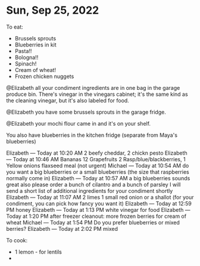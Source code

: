 # Sun, Sep 25, 2022
To eat:
* Brussels sprouts
* Blueberries in kit
* Pasta!!
* Bologna!!
* Spinach!
* Cream of wheat!
* Frozen chicken nuggets


@Elizabeth all your condiment ingredients are in one bag in the garage produce bin. There's vinegar in the vinegars cabinet; it's the same kind as the cleaning vinegar, but it's also labeled for food. 

@Elizabeth you have some brussels sprouts in the garage fridge. 

@Elizabeth your mochi flour came in and it's on your shelf. 

You also have blueberries in the kitchen fridge (separate from Maya's blueberries)


Elizabeth — Today at 10:20 AM
2 beefy cheddar, 2 chickn pesto
Elizabeth — Today at 10:46 AM
Bananas 12
Grapefruits 2
Rasp/blue/blackberries, 1
Yellow onions
flaxseed meal (not urgent)
Michael — Today at 10:54 AM
do you want a big blueberries or a small blueberries (the size that raspberries normally come in)
Elizabeth — Today at 10:57 AM
a big blueberries sounds great
also please order a bunch of cilantro and a bunch of parsley
I will send a short list of additional ingredients for your condiment shortly
Elizabeth — Today at 11:07 AM
2 limes
1 small red onion or a shallot (for your condiment, you can pick how fancy you want it)
Elizabeth — Today at 12:59 PM
honey
Elizabeth — Today at 1:13 PM
white vinegar for food 
Elizabeth — Today at 1:20 PM
after freezer cleanout: more frozen berries for cream of wheat
Michael — Today at 1:54 PM
Do you prefer blueberries or mixed berries?
Elizabeth — Today at 2:02 PM
mixed


To cook:
* 1 lemon - for lentils
* 